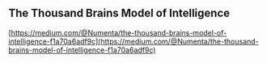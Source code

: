 ## The Thousand Brains Model of Intelligence
  
  [https://medium.com/@Numenta/the-thousand-brains-model-of-intelligence-f1a70a6adf9c](https://medium.com/@Numenta/the-thousand-brains-model-of-intelligence-f1a70a6adf9c)